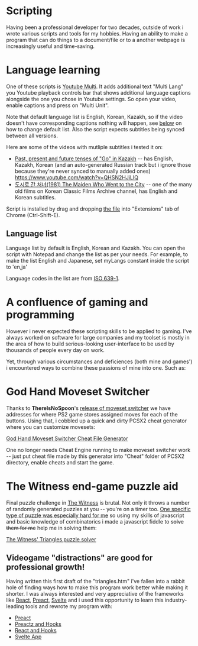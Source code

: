 # Scripting

Having been a professional developer for two decades, outside of work i wrote various scripts and tools for my hobbies. Having an ability to make a program that can do things to a document/file or to a another webpage is increasingly useful and time-saving.

# Language learning

One of these scripts is [Youtube Multi](https://github.com/azekeprofit/azekeprofit.github.io/raw/master/youtube%20multi.user.js). It adds additional text "Multi Lang" you Youtube playback controls bar that shows additional language captions alongside the one you chose in Youtube settings. So open your video, enable captions and press on "Multi Unit".

Note that default language list is English, Korean, Kazakh, so if the video doesn't have corresponding captions nothing will happen, see [below](#language-list) on how to change default list. Also the script expects subtitles being synced between all versions.

Here are some of the videos with mutliple subtitles i tested it on:

* [Past, present and future tenses of "Go" in Kazakh](https://www.youtube.com/watch?v=xRJKt67K4BA) -- has English, Kazakh, Korean (and an auto-generated Russian track but i ignore those because they're never synced to manually added ones)
https://www.youtube.com/watch?v=QHSN2HJiLIQ
* [도시로 간 처녀(1981) The Maiden Who Went to the City](https://www.youtube.com/watch?v=xRJKt67K4BA) -- one of the many old films on Korean Classic Films Archive channel, has English and Korean subtitles.

Script is installed by drag and dropping [the file](https://github.com/azekeprofit/azekeprofit.github.io/raw/master/youtube%20multi.user.js) into "Extensions" tab of Chrome (Ctrl-Shift-E).

## Language list

Language list by default is English, Korean and Kazakh. You can open the script with Notepad and change the list as per your needs. For example, to make the list English and Japanese, set myLangs constant inside the script to 'en,ja'

Language codes in the list are from [ISO 639-1](https://en.wikipedia.org/wiki/List_of_ISO_639-1_codes).

# A confluence of gaming and programming

However i never expected these scripting skills to be applied to gaming. I've always worked on software for large companies and my toolset is mostly in the area of how to build serious-looking user-interface to be used by thousands of people every day on work.

Yet, through various circumstances and deficiences (both mine and games') i encountered ways to combine these passions of mine into one. Such as:

# God Hand Moveset Switcher

Thanks to **ThereIsNoSpoon**'s [release of moveset switcher](https://www.youtube.com/watch?v=Gu9XTfZCGTM) we have addresses for where PS2 game stores assigned moves for each of the buttons. Using that, i cobbled up a quick and dirty PCSX2 cheat generator where you can customize movesets:

[God Hand Moveset Switcher Cheat File Generator](GodHandMovesetSwitcher.htm)

One no longer needs Cheat Engine running to make moveset switcher work -- just put cheat file made by this generator into "Cheat" folder of PCSX2 directory, enable cheats and start the game.

# The Witness end-game puzzle aid

Final puzzle challenge in [The Witness](https://en.wikipedia.org/wiki/The_Witness_(2016_video_game)) is brutal. Not only it throws a number of randomly generated puzzles at you -- you're on a timer too. [One specific type of puzzle was especially hard for me](https://twitter.com/azeke1984/status/1157186715271991296) so using my skills of javascript and basic knowledge of combinatorics i made a javascript fiddle to ~~solve them for me~~ help me in solving them:

[The Witness' Triangles puzzle solver](triangles.htm)

## Videogame "distractions" are good for professional growth!

Having written this first draft of the "triangles.htm" i've fallen into a rabbit hole of finding ways how to make this program work better while making it shorter. I was always interested and very appreciative of the frameworks like [React](https://reactjs.com/), [Preact](https://preactjs.com/), [Svelte](https://svelte.dev/) and i used this opportunity to learn this industry-leading tools and rewrote my program with:

* [Preact](preact%20triangles.htm)
* [Preactz and Hooks](preactz%20hooks%20triangles.htm)
* [React and Hooks](react%20hooks%20triangles.htm)
* [Svelte App](https://svelte.dev/repl/1e5fea2ae76146f7a444bf551c0aee15)
